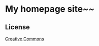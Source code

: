 # My homepage site~~



## License

[Creative Commons](http://creativecommons.org/licenses/by-nc-sa/3.0/)
